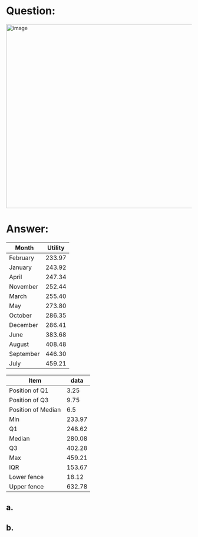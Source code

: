 # Question:<br>
<img width="576" height="498" alt="image" src="https://github.com/user-attachments/assets/f4d2b0f7-2366-443b-a5b7-b56edd9457bd" /><br>

# Answer:<br>

|Month|Utility|
|---|---|
|February	| 233.97| 
|January	| 243.92 |
|April	 |247.34| 
|November	 |252.44| 
|March	| 255.40| 
|May	| 273.80 |
|October	 |286.35| 
|December	 |286.41 |
|June	 |383.68| 
|August	 |408.48 |
|September	| 446.30| 
|July	| 459.21| 

|Item|data|
|-|-|
|Position of Q1|	3.25|
|Position of Q3	|9.75|
|Position of Median|	6.5|
|Min	| 233.97| 
|Q1	| 248.62 |
|Median	| 280.08| 
|Q3	 |402.28 |
|Max	| 459.21 |
|IQR	| 153.67 |
|Lower fence	 |18.12 |
|Upper fence	| 632.78| 



## a.<br>

## b.<br>

